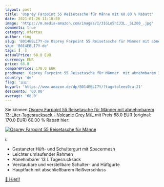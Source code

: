 ```yaml
---
layout: post
title: 'Osprey Farpoint 55 Reisetasche für Männe mit 60.00 % Rabatt'
date: 2021-01-26 11:18:59
image: 'https://m.media-amazon.com/images/I/31GLo5nCJ3L._SL200_.jpg'
comments: true
category: ofertas
author: ring
slug: 'B014EBLI7Y-de Osprey Farpoint 55 Reisetasche für Männer mit abnehmbarem...'
sku: 'B014EBLI7Y-de'
tags: [  ]
actualPrice: 68.0 EUR
currency: EUR
price: 68.0
comparePrice: 170.0 EUR
prodname: 'Osprey Farpoint 55 Reisetasche für Männer  mit abnehmbarem 13-Liter-Tagesrucksack - Volcanic Grey  M/L '
country: 'de'
flag: '🇩🇪'
buyurl: 'https://www.amazon.de/dp/B014EBLI7Y/?tag=tolees0ca-21'
descuento: '60.00'
average: '68.0'
---
```


Sie können [Osprey Farpoint 55 Reisetasche für Männer  mit abnehmbarem 13-Liter-Tagesrucksack - Volcanic Grey  M/L ](https://www.amazon.de/dp/B014EBLI7Y/?tag=tolees0ca-21) mit Preis 68.0 EUR (original: 170.0 EUR) 60.00 % Rabatt hier:

[![Osprey Farpoint 55 Reisetasche für Männe](https://m.media-amazon.com/images/I/31GLo5nCJ3L._SL200_.jpg)](https://www.amazon.de/dp/B014EBLI7Y/?tag=tolees0ca-21)

ℹ️:

- Gestanzter Hüft- und Schultergurt mit Spacermesh
- Leichter umlaufender Rahmen
- Abnehmbarer 13 L Tagesrucksack
- Verstaubare und verstellbare Schulter- und Hüftgurte
- Hauptfach mit abschließbarem Reißverschluss

[🛒 Hier!!](https://www.amazon.de/dp/B014EBLI7Y/?tag=tolees0ca-21)
